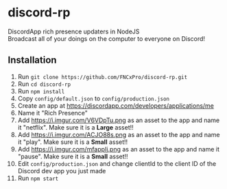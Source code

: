 # discord-rp
DiscordApp rich presence updaters in NodeJS  
Broadcast all of your doings on the computer to everyone on Discord!
## Installation
1. Run `git clone https://github.com/FNCxPro/discord-rp.git`
2. Run `cd discord-rp`
3. Run `npm install`
4. Copy `config/default.json` to `config/production.json`
5. Create an app at https://discordapp.com/developers/applications/me
6. Name it "Rich Presence"
7. Add https://i.imgur.com/V6VDpTu.png as an asset to the app and name it "netflix". Make sure it is a **Large** asset!!
8. Add https://i.imgur.com/ACJO88s.png as an asset to the app and name it "play". Make sure it is a **Small** asset!!
9. Add https://i.imgur.com/mfappIj.png as an asset to the app and name it "pause". Make sure it is a **Small** asset!!
10. Edit `config/production.json` and change clientId to the client ID of the Discord dev app you just made
11. Run `npm start`